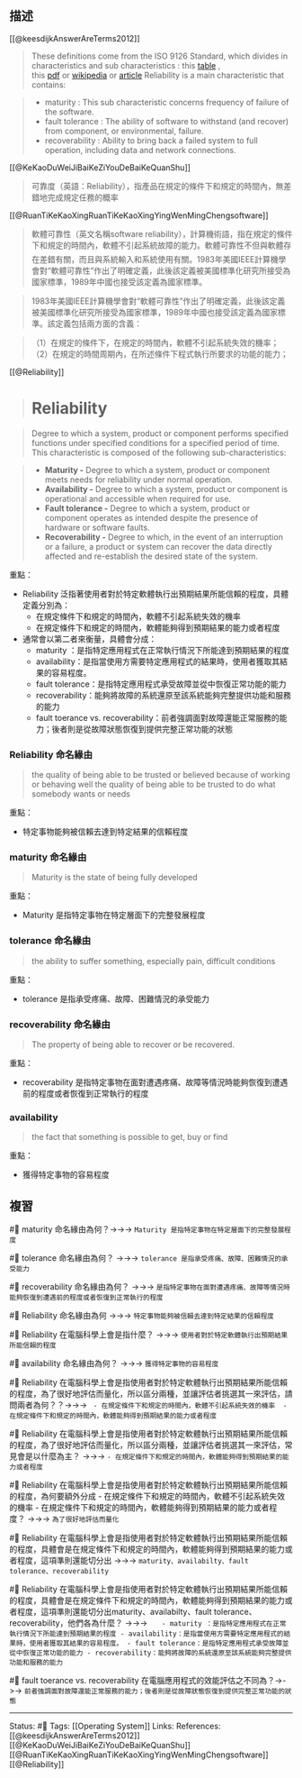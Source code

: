 
## 描述

[[@keesdijkAnswerAreTerms2012]]
> These definitions come from the ISO 9126 Standard, which divides in characteristics and sub characteristics : this [table](http://www.sqa.net/iso9126.html) , this [pdf](http://www.essi.upc.edu/~webgessi/publicacions/SMEF%2704-ISO-QualityModels.pdf) or [wikipedia](http://en.wikipedia.org/wiki/ISO/IEC_9126) or [article](http://mileiko.com/requirements-types/non-functional-requirements/)
> Reliability is a main characteristic that contains:

> -   maturity : This sub characteristic concerns frequency of failure of the software.
> -   fault tolerance : The ability of software to withstand (and recover) from component, or environmental, failure.
> -   recoverability : Ability to bring back a failed system to full operation, including data and network connections.

[[@KeKaoDuWeiJiBaiKeZiYouDeBaiKeQuanShu]]
> 可靠度（英語：Reliability），指產品在規定的條件下和規定的時間內，無差錯地完成規定任務的概率

[[@RuanTiKeKaoXingRuanTiKeKaoXingYingWenMingChengsoftware]]
> 軟體可靠性（英文名稱software reliability），計算機術語，指在規定的條件下和規定的時間內，軟體不引起系統故障的能力。軟體可靠性不但與軟體存在差錯有關，而且與系統輸入和系統使用有關。1983年美國IEEE計算機學會對“軟體可靠性”作出了明確定義，此後該定義被美國標準化研究所接受為國家標準，1989年中國也接受該定義為國家標準。



> 1983年美國IEEE計算機學會對“軟體可靠性”作出了明確定義，此後該定義被美國標準化研究所接受為國家標準，1989年中國也接受該定義為國家標準。該定義包括兩方面的含義：

> （1）在規定的條件下，在規定的時間內，軟體不引起系統失效的機率；
> （2）在規定的時間周期內，在所述條件下程式執行所要求的功能的能力；

[[@Reliability]]
> # Reliability

> Degree to which a system, product or component performs specified functions under specified conditions for a specified period of time. This characteristic is composed of the following sub-characteristics:

> -   **Maturity -** Degree to which a system, product or component meets needs for reliability under normal operation.
>-   **Availability -** Degree to which a system, product or component is operational and accessible when required for use.
>-   **Fault tolerance -** Degree to which a system, product or component operates as intended despite the presence of hardware or software faults.
>-   **Recoverability -** Degree to which, in the event of an interruption or a failure, a product or system can recover the data directly affected and re-establish the desired state of the system.




重點：
- Reliability 泛指著使用者對於特定軟體執行出預期結果所能信賴的程度，具體定義分別為：
	- 在規定條件下和規定的時間內，軟體不引起系統失效的機率 
	- 在規定條件下和規定的時間內，軟體能夠得到預期結果的能力或者程度
- 通常會以第二者來衡量，具體會分成：
	- maturity ：是指特定應用程式在正常執行情況下所能達到預期結果的程度
	- availability：是指當使用方需要特定應用程式的結果時，使用者獲取其結果的容易程度。
	- fault tolerance：是指特定應用程式承受故障並從中恢復正常功能的能力
	- recoverability：能夠將故障的系統還原至該系統能夠完整提供功能和服務的能力
	- fault toerance vs. recoverability：前者強調面對故障還能正常服務的能力；後者則是從故障狀態恢復到提供完整正常功能的狀態
### Reliability 命名緣由

> the quality of being able to be trusted or believed because of working or behaving well 
> the quality of being able to be trusted to do what somebody wants or needs


重點：
- 特定事物能夠被信賴去達到特定結果的信賴程度

### maturity 命名緣由

> Maturity is the state of being fully developed

重點：
- Maturity 是指特定事物在特定層面下的完整發展程度

### tolerance 命名緣由

> the ability to suffer something, especially pain, difficult conditions

重點：
- tolerance 是指承受疼痛、故障、困難情況的承受能力


### recoverability 命名緣由

> The property of being able to recover or be recovered.

重點：
- recoverability 是指特定事物在面對遭遇疼痛、故障等情況時能夠恢復到遭遇前的程度或者恢復到正常執行的程度


### availability

> the fact that something is possible to get, buy or find

重點：
- 獲得特定事物的容易程度

## 複習

#🧠 maturity 命名緣由為何？->->-> `Maturity 是指特定事物在特定層面下的完整發展程度`
<!--SR:!2023-01-07,8,250-->

#🧠 tolerance 命名緣由為何？ ->->-> `tolerance 是指承受疼痛、故障、困難情況的承受能力`
<!--SR:!2023-01-25,18,250-->

#🧠 recoverability 命名緣由為何？ ->->-> `是指特定事物在面對遭遇疼痛、故障等情況時能夠恢復到遭遇前的程度或者恢復到正常執行的程度`
<!--SR:!2023-01-08,9,250-->

#🧠 Reliability 命名緣由為何 ->->-> `特定事物能夠被信賴去達到特定結果的信賴程度`
<!--SR:!2023-01-11,4,230-->

#🧠 Reliability 在電腦科學上會是指什麼？ ->->-> `使用者對於特定軟體執行出預期結果所能信賴的程度`
<!--SR:!2023-01-09,10,250-->

#🧠 availability 命名緣由為何？ ->->-> `獲得特定事物的容易程度`
<!--SR:!2023-01-08,9,250-->


#🧠 Reliability 在電腦科學上會是指使用者對於特定軟體執行出預期結果所能信賴的程度，為了很好地評估而量化，所以區分兩種，並讓評估者挑選其一來評估，請問兩者為何？？->->-> `	- 在規定條件下和規定的時間內，軟體不引起系統失效的機率  - 在規定條件下和規定的時間內，軟體能夠得到預期結果的能力或者程度`
<!--SR:!2023-01-08,9,250-->


#🧠 Reliability 在電腦科學上會是指使用者對於特定軟體執行出預期結果所能信賴的程度，為了很好地評估而量化，所以區分兩種，並讓評估者挑選其一來評估，常見會是以什麼為主？ ->->-> `- 在規定條件下和規定的時間內，軟體能夠得到預期結果的能力或者程度`
<!--SR:!2023-01-07,8,250-->

#🧠 Reliability 在電腦科學上會是指使用者對於特定軟體執行出預期結果所能信賴的程度，為何要額外分成	- 在規定條件下和規定的時間內，軟體不引起系統失效的機率  - 在規定條件下和規定的時間內，軟體能夠得到預期結果的能力或者程度？ ->->-> `為了很好地評估而量化`
<!--SR:!2023-01-09,10,250-->


#🧠 Reliability 在電腦科學上會是指使用者對於特定軟體執行出預期結果所能信賴的程度，具體會是在規定條件下和規定的時間內，軟體能夠得到預期結果的能力或者程度，這項準則還能切分出 ->->-> `maturity、availabilty、fault tolerance、recoverability`
<!--SR:!2023-01-09,10,250-->

#🧠 Reliability 在電腦科學上會是指使用者對於特定軟體執行出預期結果所能信賴的程度，具體會是在規定條件下和規定的時間內，軟體能夠得到預期結果的能力或者程度，這項準則還能切分出maturity、availabilty、fault tolerance、recoverability，他們各為什麼？ ->->-> `	- maturity ：是指特定應用程式在正常執行情況下所能達到預期結果的程度 - availability：是指當使用方需要特定應用程式的結果時，使用者獲取其結果的容易程度。 - fault tolerance：是指特定應用程式承受故障並從中恢復正常功能的能力 - recoverability：能夠將故障的系統還原至該系統能夠完整提供功能和服務的能力`
<!--SR:!2023-01-16,12,230-->

#🧠 fault toerance vs. recoverability 在電腦應用程式的效能評估之不同為？->->-> `前者強調面對故障還能正常服務的能力；後者則是從故障狀態恢復到提供完整正常功能的狀態`
<!--SR:!2023-01-08,9,250-->










---
Status: #🌱 
Tags:
[[Operating System]]
Links:
References:
[[@keesdijkAnswerAreTerms2012]]
[[@KeKaoDuWeiJiBaiKeZiYouDeBaiKeQuanShu]][[@RuanTiKeKaoXingRuanTiKeKaoXingYingWenMingChengsoftware]]
[[@Reliability]]